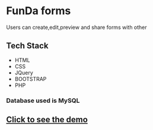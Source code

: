 <h1>FunDa forms</h1>

<p> Users can create,edit,preview and share forms
 with other</p>

<h2>Tech Stack</h2>
<ul>
<li> HTML </li>
<li> CSS </li>
<li> JQuery </li>
<li> BOOTSTRAP </li>
<li> PHP </li>
</ul> 

<h3> Database used is <b> MySQL</b></h3>

<a href="https://youtu.be/7FARcBcJbWU"><h2>Click to see the demo</h2></a>

